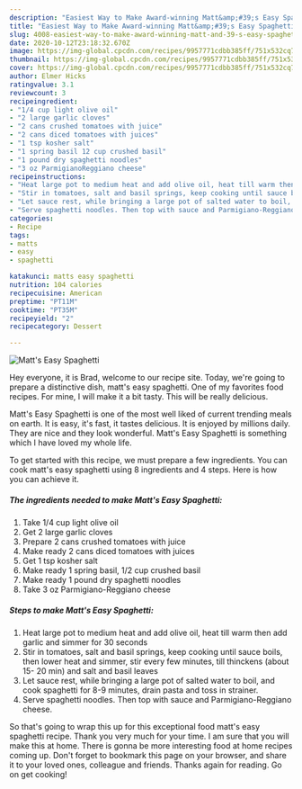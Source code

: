 ```yaml
---
description: "Easiest Way to Make Award-winning Matt&amp;#39;s Easy Spaghetti"
title: "Easiest Way to Make Award-winning Matt&amp;#39;s Easy Spaghetti"
slug: 4008-easiest-way-to-make-award-winning-matt-and-39-s-easy-spaghetti
date: 2020-10-12T23:18:32.670Z
image: https://img-global.cpcdn.com/recipes/9957771cdbb385ff/751x532cq70/matts-easy-spaghetti-recipe-main-photo.jpg
thumbnail: https://img-global.cpcdn.com/recipes/9957771cdbb385ff/751x532cq70/matts-easy-spaghetti-recipe-main-photo.jpg
cover: https://img-global.cpcdn.com/recipes/9957771cdbb385ff/751x532cq70/matts-easy-spaghetti-recipe-main-photo.jpg
author: Elmer Hicks
ratingvalue: 3.1
reviewcount: 3
recipeingredient:
- "1/4 cup light olive oil"
- "2 large garlic cloves"
- "2 cans crushed tomatoes with juice"
- "2 cans diced tomatoes with juices"
- "1 tsp kosher salt"
- "1 spring basil 12 cup crushed basil"
- "1 pound dry spaghetti noodles"
- "3 oz ParmigianoReggiano cheese"
recipeinstructions:
- "Heat large pot to medium heat and add olive oil, heat till warm then add garlic and simmer for 30 seconds"
- "Stir in tomatoes, salt and basil springs, keep cooking until sauce boils, then lower heat and simmer, stir every few minutes, till thinckens (about 15- 20 min) and salt and basil leaves"
- "Let sauce rest, while bringing a large pot of salted water to boil, and cook spaghetti for 8-9 minutes, drain pasta and toss in strainer."
- "Serve spaghetti noodles. Then top with sauce and Parmigiano-Reggiano cheese."
categories:
- Recipe
tags:
- matts
- easy
- spaghetti

katakunci: matts easy spaghetti 
nutrition: 104 calories
recipecuisine: American
preptime: "PT11M"
cooktime: "PT35M"
recipeyield: "2"
recipecategory: Dessert

---
```



![Matt&#39;s Easy Spaghetti](https://img-global.cpcdn.com/recipes/9957771cdbb385ff/751x532cq70/matts-easy-spaghetti-recipe-main-photo.jpg)

Hey everyone, it is Brad, welcome to our recipe site. Today, we're going to prepare a distinctive dish, matt&#39;s easy spaghetti. One of my favorites food recipes. For mine, I will make it a bit tasty. This will be really delicious.

Matt&#39;s Easy Spaghetti is one of the most well liked of current trending meals on earth. It is easy, it's fast, it tastes delicious. It is enjoyed by millions daily. They are nice and they look wonderful. Matt&#39;s Easy Spaghetti is something which I have loved my whole life.




To get started with this recipe, we must prepare a few ingredients. You can cook matt&#39;s easy spaghetti using 8 ingredients and 4 steps. Here is how you can achieve it.

<!--inarticleads1-->

##### The ingredients needed to make Matt&#39;s Easy Spaghetti:

1. Take 1/4 cup light olive oil
1. Get 2 large garlic cloves
1. Prepare 2 cans crushed tomatoes with juice
1. Make ready 2 cans diced tomatoes with juices
1. Get 1 tsp kosher salt
1. Make ready 1 spring basil, 1/2 cup crushed basil
1. Make ready 1 pound dry spaghetti noodles
1. Take 3 oz Parmigiano-Reggiano cheese




<!--inarticleads2-->

##### Steps to make Matt&#39;s Easy Spaghetti:

1. Heat large pot to medium heat and add olive oil, heat till warm then add garlic and simmer for 30 seconds
1. Stir in tomatoes, salt and basil springs, keep cooking until sauce boils, then lower heat and simmer, stir every few minutes, till thinckens (about 15- 20 min) and salt and basil leaves
1. Let sauce rest, while bringing a large pot of salted water to boil, and cook spaghetti for 8-9 minutes, drain pasta and toss in strainer.
1. Serve spaghetti noodles. Then top with sauce and Parmigiano-Reggiano cheese.




So that's going to wrap this up for this exceptional food matt&#39;s easy spaghetti recipe. Thank you very much for your time. I am sure that you will make this at home. There is gonna be more interesting food at home recipes coming up. Don't forget to bookmark this page on your browser, and share it to your loved ones, colleague and friends. Thanks again for reading. Go on get cooking!
